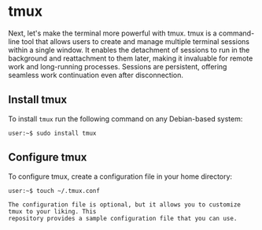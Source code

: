 # <i class="fa-solid fa-window-maximize"></i> tmux

Next, let's make the terminal more powerful with tmux. tmux is a command-line tool that allows users
to create and manage multiple terminal sessions within a single window. It enables the detachment of
sessions to run in the background and reattachment to them later, making it invaluable for remote
work and long-running processes. Sessions are persistent, offering seamless work continuation even
after disconnection.

## Install tmux

To install `tmux` run the following command on any Debian-based system:

```console
user:~$ sudo install tmux
```

## Configure tmux

To configure tmux, create a configuration file in your home directory:

```console
user:~$ touch ~/.tmux.conf
```

```{note}
The configuration file is optional, but it allows you to customize tmux to your liking. This
repository provides a sample configuration file that you can use.
```
